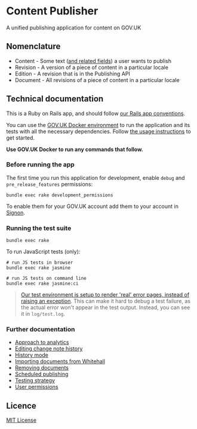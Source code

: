 # Content Publisher

A unified publishing application for content on GOV.UK

## Nomenclature

  * Content - Some text ([and related fields][content-schemas]) a user wants to publish
  * Revision - A version of a piece of content in a particular locale
  * Edition - A revision that is in the Publishing API
  * Document - All revisions of a piece of content in a particular locale

## Technical documentation

This is a Ruby on Rails app, and should follow [our Rails app conventions](https://docs.publishing.service.gov.uk/manual/conventions-for-rails-applications.html).

You can use the [GOV.UK Docker environment](https://github.com/alphagov/govuk-docker) to run the application and its tests with all the necessary dependencies. Follow [the usage instructions](https://github.com/alphagov/govuk-docker#usage) to get started.

**Use GOV.UK Docker to run any commands that follow.**

### Before running the app

The first time you run this application for development, enable `debug` and `pre_release_features` permissions:

```
bundle exec rake development_permissions
```

To enable them for your GOV.UK account add them to your account in [Signon](https://github.com/alphagov/signon).

### Running the test suite

```
bundle exec rake
```

To run JavaScript tests (only):

```
# run JS tests in browser
bundle exec rake jasmine

# run JS tests on command line
bundle exec rake jasmine:ci
```

> [Our test environment is setup to render 'real' error pages, instead of raising an exception](https://github.com/alphagov/content-publisher/commit/184a93d23551161125c1ac6ff3d9287eafabbc3d). This can make it hard to debug a test failure, as the actual error won't appear in the test output. Instead, you can see it in `log/test.log`.

### Further documentation

- [Approach to analytics](docs/approach-to-analytics.md)
- [Editing change note history](docs/editing-change-note-history.md)
- [History mode](docs/history-mode.md)
- [Importing documents from Whitehall](docs/import-from-whitehall.md)
- [Removing documents](docs/removing-documents.md)
- [Scheduled publishing](docs/scheduled-publishing.md)
- [Testing strategy](docs/testing-strategy.md)
- [User permissions](docs/user-permissions.md)

## Licence

[MIT License](LICENCE)

[content-schemas]: https://github.com/alphagov/govuk-content-schemas
[postgresql]: https://www.postgresql.org/
[redis]: https://redis.io/
[yarn]: https://yarnpkg.com/
[jasmine]: https://github.com/jasmine/jasmine
[imagemagick]: https://www.imagemagick.org/script/index.php
[whitehall-repo]: https://github.com/alphagov/whitehall
[export-filters]: https://github.com/alphagov/whitehall/blob/master/lib/tasks/export.rake#L153
